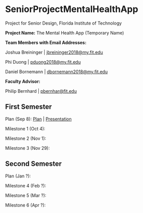 # SeniorProjectMentalHealthApp
Project for Senior Design, Florida Institute of Technology

**Project Name:** The Mental Health App (Temporary Name)

**Team Members with Email Addresses:**

Joshua Breininger | jbreininger2018@my.fit.edu

Phi Duong | pduong2018@my.fit.edu

Daniel Bornemann | dbornemann2018@my.fit.edu


**Faculty Advisor:**

Philip Bernhard | pbernhar@fit.edu


## First Semester
Plan (Sep 8): [Plan](https://docs.google.com/document/d/1IeEgbKmM26lvSlI4AmkODJFRWOkkOrdHBosrSo3Wh-o/edit?usp=sharing) | [Presentation](idk)

Milestone 1 (Oct 4):

Milestone 2 (Nov 1):

Milestone 3 (Nov 29):


## Second Semester
Plan (Jan ?):

Milestone 4 (Feb ?):

Milestone 5 (Mar ?):

Milestone 6 (Apr ?):



